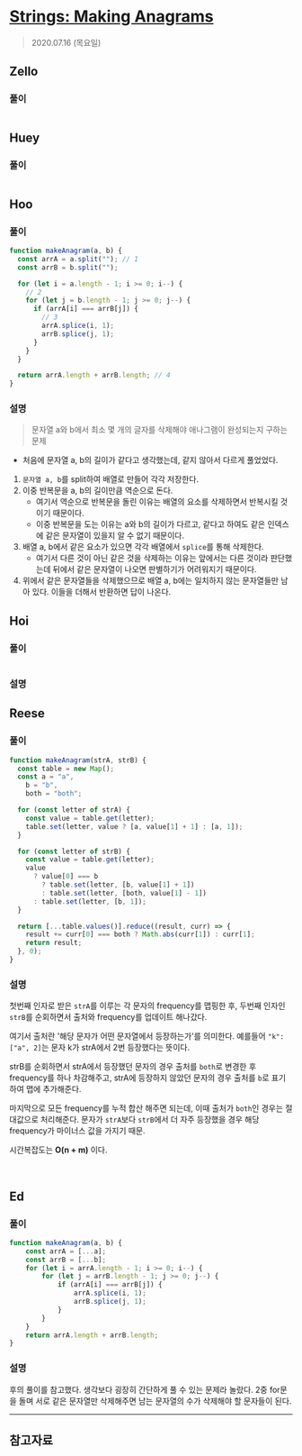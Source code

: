 # [Strings: Making Anagrams](https://www.hackerrank.com/challenges/ctci-making-anagrams/problem?h_l=interview&playlist_slugs%5B%5D=interview-preparation-kit&playlist_slugs%5B%5D=strings)

> 2020.07.16 (목요일)

## Zello

### 풀이

```js
```

## Huey

### 풀이

```js
```

## Hoo

### 풀이

```js
function makeAnagram(a, b) {
  const arrA = a.split(""); // 1
  const arrB = b.split("");

  for (let i = a.length - 1; i >= 0; i--) {
    // 2
    for (let j = b.length - 1; j >= 0; j--) {
      if (arrA[i] === arrB[j]) {
        // 3
        arrA.splice(i, 1);
        arrB.splice(j, 1);
      }
    }
  }

  return arrA.length + arrB.length; // 4
}
```

### 설명

> 문자열 a와 b에서 최소 몇 개의 글자를 삭제해야 애나그램이 완성되는지 구하는 문제

- 처음에 문자열 a, b의 길이가 같다고 생각했는데, 같지 않아서 다르게 풀었었다.

1. `문자열 a, b`를 split하여 배열로 만들어 각각 저장한다.
2. 이중 반복문을 a, b의 길이만큼 역순으로 돈다.
   - 여기서 역순으로 반복문을 돌린 이유는 배열의 요소를 삭제하면서 반복시킬 것이기 때문이다.
   - 이중 반복문을 도는 이유는 a와 b의 길이가 다르고, 같다고 하여도 같은 인덱스에 같은 문자열이 있을지 알 수 없기 때문이다.
3. 배열 a, b에서 같은 요소가 있으면 각각 배열에서 `splice`를 통해 삭제한다.
   - 여기서 다른 것이 아닌 같은 것을 삭제하는 이유는 앞에서는 다른 것이라 판단했는데 뒤에서 같은 문자열이 나오면 판별하기가 어려워지기 때문이다.
4. 위에서 같은 문자열들을 삭제했으므로 배열 a, b에는 일치하지 않는 문자열들만 남아 있다. 이들을 더해서 반환하면 답이 나온다.

## Hoi

### 풀이

```js
```

### 설명

## Reese

### 풀이

```js
function makeAnagram(strA, strB) {
  const table = new Map();
  const a = "a",
    b = "b",
    both = "both";

  for (const letter of strA) {
    const value = table.get(letter);
    table.set(letter, value ? [a, value[1] + 1] : [a, 1]);
  }

  for (const letter of strB) {
    const value = table.get(letter);
    value
      ? value[0] === b
        ? table.set(letter, [b, value[1] + 1])
        : table.set(letter, [both, value[1] - 1])
      : table.set(letter, [b, 1]);
  }

  return [...table.values()].reduce((result, curr) => {
    result += curr[0] === both ? Math.abs(curr[1]) : curr[1];
    return result;
  }, 0);
}
```

### 설명

첫번째 인자로 받은 `strA`를 이루는 각 문자의 frequency를 맵핑한 후, 두번째 인자인 `strB`를 순회하면서 출처와 frequency를 업데이트 해나갔다.

여기서 출처란 '해당 문자가 어떤 문자열에서 등장하는가'를 의미한다. 예를들어 `"k": ["a", 2]`는 문자 k가 strA에서 2번 등장했다는 뜻이다.

strB를 순회하면서 strA에서 등장했던 문자의 경우 출처를 `both`로 변경한 후 frequency를 하나 차감해주고, strA에 등장하지 않았던 문자의 경우 출처를 `b`로 표기하여 맵에 추가해준다.

마지막으로 모든 frequency를 누적 합산 해주면 되는데, 이때 출처가 `both`인 경우는 절대값으로 처리해준다. 문자가 `strA`보다 `strB`에서 더 자주 등장했을 경우 해당 frequency가 마이너스 값을 가지기 때문.

시간복잡도는 **O(n + m)** 이다.

<br />

## Ed

### 풀이

```js
function makeAnagram(a, b) {
    const arrA = [...a];
    const arrB = [...b];
    for (let i = arrA.length - 1; i >= 0; i--) {
        for (let j = arrB.length - 1; j >= 0; j--) {
            if (arrA[i] === arrB[j]) {
                arrA.splice(i, 1);
                arrB.splice(j, 1);
            }
        }
    }
    return arrA.length + arrB.length;
}
```

### 설명

후의 풀이를 참고했다. 생각보다 굉장히 간단하게 풀 수 있는 문제라 놀랐다. 2중 for문을 돌며 서로 같은 문자열만 삭제해주면 남는 문자열의 수가 삭제해야 할 문자들이 된다.

---

## 참고자료
